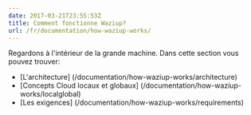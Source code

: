```yaml
---
date: 2017-03-21T23:55:53Z
title: Comment fonctionne Waziup?
url: /fr/documentation/how-waziup-works/
---
```

Regardons à l'intérieur de la grande machine.
Dans cette section vous pouvez trouver:

- [L'architecture] (/documentation/how-waziup-works/architecture)
- [Concepts Cloud locaux et globaux] (/documentation/how-waziup-works/localglobal)
- [Les exigences] (/documentation/how-waziup-works/requirements)
